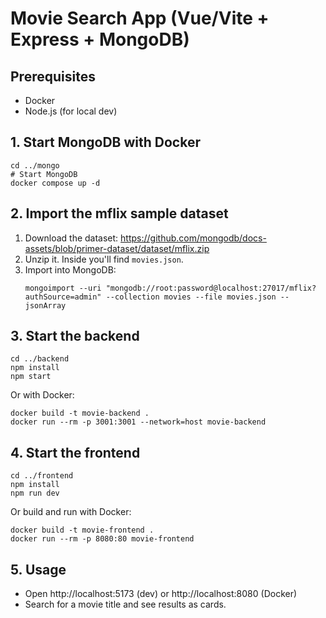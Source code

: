 # Movie Search App (Vue/Vite + Express + MongoDB)

## Prerequisites
- Docker
- Node.js (for local dev)

## 1. Start MongoDB with Docker

```
cd ../mongo
# Start MongoDB
docker compose up -d
```

## 2. Import the mflix sample dataset

1. Download the dataset:
   https://github.com/mongodb/docs-assets/blob/primer-dataset/dataset/mflix.zip
2. Unzip it. Inside you'll find `movies.json`.
3. Import into MongoDB:
   ```
   mongoimport --uri "mongodb://root:password@localhost:27017/mflix?authSource=admin" --collection movies --file movies.json --jsonArray
   ```

## 3. Start the backend

```
cd ../backend
npm install
npm start
```

Or with Docker:
```
docker build -t movie-backend .
docker run --rm -p 3001:3001 --network=host movie-backend
```

## 4. Start the frontend

```
cd ../frontend
npm install
npm run dev
```

Or build and run with Docker:
```
docker build -t movie-frontend .
docker run --rm -p 8080:80 movie-frontend
```

## 5. Usage
- Open http://localhost:5173 (dev) or http://localhost:8080 (Docker)
- Search for a movie title and see results as cards.
